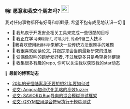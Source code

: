 ### 嗨! 愿意和我交个朋友吗? <a href="https://www.gautamkrishnar.com/"><img src="https://media.giphy.com/media/hvRJCLFzcasrR4ia7z/giphy.gif" width="25px"></a>
我对任何事物都怀有好奇和新鲜感, 希望不抱有成见地认识一切​ :hugs:

- :rocket: 我热衷于开发安全相关工具来完成一些很酷的目标
- 🌱 我正在学习`模糊测试`, `符号执行`, `污点传播`三大技术
- :microscope:我喜欢使用`数据科学`来解决一些传统方法很棘手的难题
- :book: 我很喜欢阅读论文, 并跟踪顶会当前最新研究的进展
- :runner: 受偶像影响的跑步爱好者, 不过我更多只是希望身体健康
- :star2: 收集很多有趣的repo, 你可以关注我以获取我的star动态​

📕 **最新的博客动态**
<!-- BLOG-POST-LIST:START -->
- [20年的光怪陆离我还要想想21年要如何过](https://vancir.github.io/2020-annual-summary-and-future-plan.html)
- [论文: Angora加点优化策略的高效fuzzer](https://vancir.github.io/angora-efficient-fuzzer.html)
- [论文: SAVIOR以Bug导向的混合模糊测试框架](https://vancir.github.io/savior-bug-driven-hybrid-fuzzing.html)
- [论文: QSYM应用混合符号执行于模糊测试](https://vancir.github.io/qsym-concolic-execution-for-hybrid-fuzzing.html)
<!-- BLOG-POST-LIST:END -->

